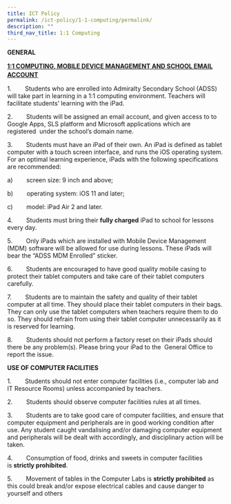 ```yaml
---
title: ICT Policy
permalink: /ict-policy/1-1-computing/permalink/
description: ""
third_nav_title: 1:1 Computing
---
```

**GENERAL**

<p style="line-height: 19.6px;"><b><u>1:1 COMPUTING, MOBILE DEVICE MANAGEMENT AND SCHOOL EMAIL ACCOUNT</u></b></p>

1.        Students who are enrolled into Admiralty Secondary School (ADSS) will take part in learning in a 1:1 computing environment. Teachers will facilitate students’ learning with the iPad.

2.        Students will be assigned an email account, and given access to to Google Apps, SLS platform and Microsoft applications which are registered  under the school’s domain name.

3.        Students must have an iPad of their own. An iPad is defined as tablet computer with a touch screen interface, and runs the iOS operating system. For an optimal learning experience, iPads with the following specifications are recommended:

a)        screen size: 9 inch and above;

b)        operating system: iOS 11 and later;

c)        model: iPad Air 2 and later.

4.        Students must bring their **fully charged** iPad to school for lessons every day.

5.        Only iPads which are installed with Mobile Device Management (MDM) software will be allowed for use during lessons. These iPads will bear the “ADSS MDM Enrolled” sticker.

6.        Students are encouraged to have good quality mobile casing to protect their tablet computers and take care of their tablet computers carefully.

7.        Students are to maintain the safety and quality of their tablet computer at all time. They should place their tablet computers in their bags.  They can only use the tablet computers when teachers require them to do so. They should refrain from using their tablet computer unnecessarily as it is reserved for learning.  

8.        Students should not perform a factory reset on their iPads should there be any problem(s). Please bring your iPad to the  General Office to report the issue.

  

**USE OF COMPUTER FACILITIES**

1.        Students should not enter computer facilities (i.e., computer lab and IT Resource Rooms) unless accompanied by teachers.

2.        Students should observe computer facilities rules at all times.

3.        Students are to take good care of computer facilities, and ensure that computer equipment and peripherals are in good working condition after use. Any student caught vandalising and/or damaging computer equipment and peripherals will be dealt with accordingly, and disciplinary action will be taken.

4.        Consumption of food, drinks and sweets in computer facilities is **strictly prohibited**.

5.        Movement of tables in the Computer Labs is **strictly prohibited** as this could break and/or expose electrical cables and cause danger to yourself and others